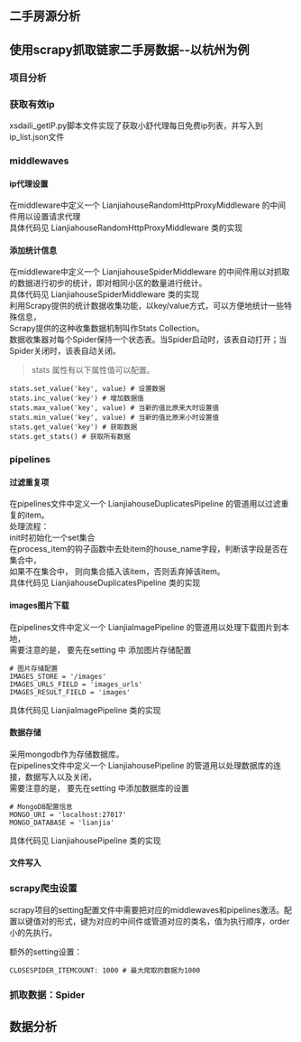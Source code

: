 ## 二手房源分析

##  使用scrapy抓取链家二手房数据--以杭州为例

### 项目分析
    
### 获取有效ip

xsdaili_getIP.py脚本文件实现了获取小舒代理每日免费ip列表，并写入到ip_list.json文件   

### middlewaves

#### ip代理设置

在middleware中定义一个 LianjiahouseRandomHttpProxyMiddleware 的中间件用以设置请求代理   
具体代码见 LianjiahouseRandomHttpProxyMiddleware 类的实现

#### 添加统计信息

在middleware中定义一个 LianjiahouseSpiderMiddleware 的中间件用以对抓取的数据进行初步的统计，即对相同小区的数量进行统计。   
具体代码见 LianjiahouseSpiderMiddleware 类的实现   
利用Scrapy提供的统计数据收集功能，以key/value方式，可以方便地统计一些特殊信息，   
Scrapy提供的这种收集数据机制叫作Stats Collection。   
数据收集器对每个Spider保持一个状态表。当Spider启动时，该表自动打开；当Spider关闭时，该表自动关闭。   
> stats 属性有以下属性值可以配置。
```
stats.set_value('key', value) # 设置数据
stats.inc_value('key') # 增加数据值
stats.max_value('key', value) # 当新的值比原来大时设置值
stats.min_value('key', value) # 当新的值比原来小时设置值
stats.get_value('key') # 获取数据
stats.get_stats() # 获取所有数据
```

### pipelines

#### 过滤重复项

在pipelines文件中定义一个 LianjiahouseDuplicatesPipeline 的管道用以过滤重复的item。   
处理流程：   
init时初始化一个set集合   
在process_item的钩子函数中去处item的house_name字段，判断该字段是否在集合中，   
如果不在集合中， 则向集合插入该item，否则丢弃掉该item。        
具体代码见 LianjiahouseDuplicatesPipeline 类的实现   

#### images图片下载

在pipelines文件中定义一个 LianjiaImagePipeline 的管道用以处理下载图片到本地，   
需要注意的是， 要先在setting 中 添加图片存储配置   

```
# 图片存储配置
IMAGES_STORE = '/images'
IMAGES_URLS_FIELD = 'images_urls'
IMAGES_RESULT_FIELD = 'images'
```

具体代码见 LianjiaImagePipeline 类的实现
#### 数据存储

采用mongodb作为存储数据库。   
在pipelines文件中定义一个 LianjiahousePipeline 的管道用以处理数据库的连接，数据写入以及关闭，   
需要注意的是， 要先在setting 中添加数据库的设置   

```
# MongoDB配置信息
MONGO_URI = 'localhost:27017'
MONGO_DATABASE = 'lianjia'
```

具体代码见 LianjiahousePipeline 类的实现   

#### 文件写入


### scrapy爬虫设置

scrapy项目的setting配置文件中需要把对应的middlewaves和pipelines激活。配置以键值对的形式，键为对应的中间件或管道对应的类名，值为执行顺序，order小的先执行。

额外的setting设置：
```
CLOSESPIDER_ITEMCOUNT: 1000 # 最大爬取的数据为1000

```

### 抓取数据：Spider






## 数据分析